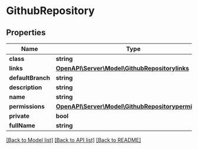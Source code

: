 # GithubRepository

## Properties
Name | Type | Description | Notes
------------ | ------------- | ------------- | -------------
**class** | **string** |  | [optional] 
**links** | [**OpenAPI\Server\Model\GithubRepositorylinks**](GithubRepositorylinks.md) |  | [optional] 
**defaultBranch** | **string** |  | [optional] 
**description** | **string** |  | [optional] 
**name** | **string** |  | [optional] 
**permissions** | [**OpenAPI\Server\Model\GithubRepositorypermissions**](GithubRepositorypermissions.md) |  | [optional] 
**private** | **bool** |  | [optional] 
**fullName** | **string** |  | [optional] 

[[Back to Model list]](../README.md#documentation-for-models) [[Back to API list]](../README.md#documentation-for-api-endpoints) [[Back to README]](../README.md)


